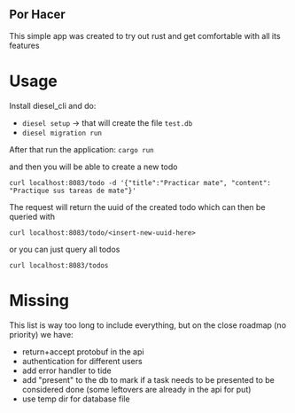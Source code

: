 ## Por Hacer

This simple app was created to try out rust and get comfortable with all its features

# Usage 

Install diesel_cli and do: 
- `diesel setup` -> that will create the file `test.db`
- `diesel migration run`

After that run the application: 
`cargo run `

and then you will be able to create a new todo

`curl localhost:8083/todo -d '{"title":"Practicar mate", "content": "Practique sus tareas de mate"}'`

The request will return the uuid of the created todo which can then be queried with

`curl localhost:8083/todo/<insert-new-uuid-here>`

or you can just query all todos

`curl localhost:8083/todos`

# Missing

This list is way too long to include everything, but on the close roadmap (no priority) we have:

- return+accept protobuf in the api
- authentication for different users
- add error handler to tide
- add "present" to the db to mark if a task needs to be presented to be considered done (some leftovers are already in the api for put)
- use temp dir for database file

